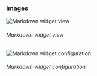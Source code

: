 ### Images

![Markdown widget view](https://raw.githubusercontent.com/ivan-saorin/adf-widget-wysiwyg/master/registry/adf-widget-markdown-01.png "Markdown widget view")
###### Markdown widget view

![Markdown widget configuration](https://raw.githubusercontent.com/ivan-saorin/adf-widget-wysiwyg/master/registry/adf-widget-markdown-02.png "Markdown widget configuration")
###### Markdown widget configuration
